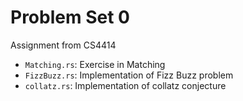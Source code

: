 Problem Set 0
=============

Assignment from CS4414


- `Matching.rs`: Exercise in Matching 
- `FizzBuzz.rs`: Implementation of Fizz Buzz problem
- `collatz.rs`: Implementation of collatz conjecture
